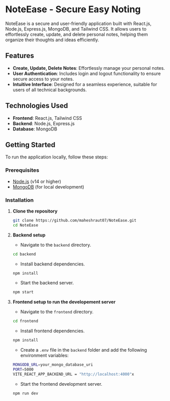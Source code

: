 # NoteEase - Secure Easy Noting

NoteEase is a secure and user-friendly application built with React.js, Node.js, Express.js, MongoDB, and Tailwind CSS. It allows users to effortlessly create, update, and delete personal notes, helping them organize their thoughts and ideas efficiently.

## Features

- **Create, Update, Delete Notes**: Effortlessly manage your personal notes.
- **User Authentication**: Includes login and logout functionality to ensure secure access to your notes.
- **Intuitive Interface**: Designed for a seamless experience, suitable for users of all technical backgrounds.

## Technologies Used

- **Frontend**: React.js, Tailwind CSS
- **Backend**: Node.js, Express.js
- **Database**: MongoDB

## Getting Started

To run the application locally, follow these steps:

### Prerequisites

- [Node.js](https://nodejs.org/) (v14 or higher)
- [MongoDB](https://www.mongodb.com/) (for local development)

### Installation

1. **Clone the repository**

   ```bash
   git clone https://github.com/maheshraut07/NoteEase.git
   cd NoteEase
   ```

2. **Backend setup**

   - Navigate to the `backend` directory.

   ```bash
   cd backend
   ```

   - Install backend dependencies.

   ```bash
   npm install
   ```

   - Start the backend server.

   ```bash
   npm start
   ```

3. **Frontend setup to run the developement server**

   - Navigate to the `frontend` directory.

   ```bash
   cd frontend
   ```

   - Install frontend dependencies.

   ```bash
   npm install
   ```

   - Create a `.env` file in the `backend` folder and add 
   the following environment variables:

   ```bash
   MONGODB_URL=your_mongo_database_uri
   PORT=5000
   VITE_REACT_APP_BACKEND_URL = "http://localhost:4000"x  

   ```

   - Start the frontend development server.

   ```bash
   npm run dev
   ```
